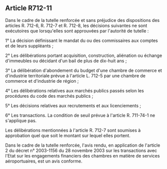 Article R712-11
----
Dans le cadre de la tutelle renforcée et sans préjudice des dispositions des
articles R. 712-6, R. 712-7 et R. 712-8, les décisions suivantes ne sont
exécutoires que lorsqu'elles sont approuvées par l'autorité de tutelle :

1° La décision définissant le mandat du ou des commissaires aux comptes et de
leurs suppléants ;

2° Les délibérations portant acquisition, construction, aliénation ou échange
d'immeubles ou décidant d'un bail de plus de dix-huit ans ;

3° La délibération d'abondement du budget d'une chambre de commerce et
d'industrie territoriale prévue à l'article L. 712-5 par une chambre de commerce
et d'industrie de région ;

4° Les délibérations relatives aux marchés publics passés selon les procédures
du code des marchés publics ;

5° Les décisions relatives aux recrutements et aux licenciements ;

6° Les transactions. La condition de seuil prévue à l'article R. 711-74-1 ne
s'applique pas.

Les délibérations mentionnées à l'article R. 712-7 sont soumises à approbation
quel que soit le montant sur lequel elles portent.

Dans le cadre de la tutelle renforcée, l'avis rendu, en application de l'article
2 du décret n° 2003-1156 du 28 novembre 2003 sur les transactions avec l'Etat
sur les engagements financiers des chambres en matière de services
aéroportuaires, est un avis conforme.
